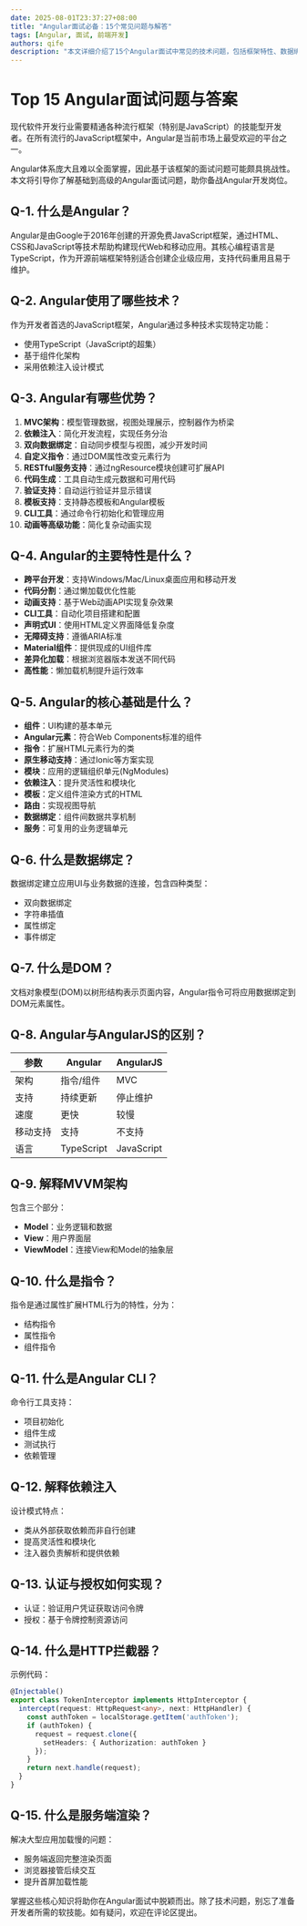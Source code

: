 ```yaml
---
date: 2025-08-01T23:37:27+08:00
title: "Angular面试必备：15个常见问题与解答"
tags: [Angular, 面试, 前端开发]
authors: qife
description: "本文详细介绍了15个Angular面试中常见的技术问题，包括框架特性、数据绑定、依赖注入等核心概念，帮助开发者系统准备面试。"
---
```


# Top 15 Angular面试问题与答案

现代软件开发行业需要精通各种流行框架（特别是JavaScript）的技能型开发者。在所有流行的JavaScript框架中，Angular是当前市场上最受欢迎的平台之一。

Angular体系庞大且难以全面掌握，因此基于该框架的面试问题可能颇具挑战性。本文将引导你了解基础到高级的Angular面试问题，助你备战Angular开发岗位。

## Q-1. 什么是Angular？
Angular是由Google于2016年创建的开源免费JavaScript框架，通过HTML、CSS和JavaScript等技术帮助构建现代Web和移动应用。其核心编程语言是TypeScript，作为开源前端框架特别适合创建企业级应用，支持代码重用且易于维护。

## Q-2. Angular使用了哪些技术？
作为开发者首选的JavaScript框架，Angular通过多种技术实现特定功能：
- 使用TypeScript（JavaScript的超集）
- 基于组件化架构
- 采用依赖注入设计模式

## Q-3. Angular有哪些优势？
1. **MVC架构**：模型管理数据，视图处理展示，控制器作为桥梁
2. **依赖注入**：简化开发流程，实现任务分治
3. **双向数据绑定**：自动同步模型与视图，减少开发时间
4. **自定义指令**：通过DOM属性改变元素行为
5. **RESTful服务支持**：通过ngResource模块创建可扩展API
6. **代码生成**：工具自动生成元数据和可用代码
7. **验证支持**：自动运行验证并显示错误
8. **模板支持**：支持静态模板和Angular模板
9. **CLI工具**：通过命令行初始化和管理应用
10. **动画等高级功能**：简化复杂动画实现

## Q-4. Angular的主要特性是什么？
- **跨平台开发**：支持Windows/Mac/Linux桌面应用和移动开发
- **代码分割**：通过懒加载优化性能
- **动画支持**：基于Web动画API实现复杂效果
- **CLI工具**：自动化项目搭建和配置
- **声明式UI**：使用HTML定义界面降低复杂度
- **无障碍支持**：遵循ARIA标准
- **Material组件**：提供现成的UI组件库
- **差异化加载**：根据浏览器版本发送不同代码
- **高性能**：懒加载机制提升运行效率

## Q-5. Angular的核心基础是什么？
- **组件**：UI构建的基本单元
- **Angular元素**：符合Web Components标准的组件
- **指令**：扩展HTML元素行为的类
- **原生移动支持**：通过Ionic等方案实现
- **模块**：应用的逻辑组织单元(NgModules)
- **依赖注入**：提升灵活性和模块化
- **模板**：定义组件渲染方式的HTML
- **路由**：实现视图导航
- **数据绑定**：组件间数据共享机制
- **服务**：可复用的业务逻辑单元

## Q-6. 什么是数据绑定？
数据绑定建立应用UI与业务数据的连接，包含四种类型：
- 双向数据绑定
- 字符串插值
- 属性绑定
- 事件绑定

## Q-7. 什么是DOM？
文档对象模型(DOM)以树形结构表示页面内容，Angular指令可将应用数据绑定到DOM元素属性。

## Q-8. Angular与AngularJS的区别？
| 参数        | Angular      | AngularJS       |
|------------|-------------|----------------|
| 架构        | 指令/组件     | MVC            |
| 支持        | 持续更新      | 停止维护        |
| 速度        | 更快         | 较慢           |
| 移动支持    | 支持         | 不支持         |
| 语言        | TypeScript  | JavaScript     |

## Q-9. 解释MVVM架构
包含三个部分：
- **Model**：业务逻辑和数据
- **View**：用户界面层
- **ViewModel**：连接View和Model的抽象层

## Q-10. 什么是指令？
指令是通过属性扩展HTML行为的特性，分为：
- 结构指令
- 属性指令
- 组件指令

## Q-11. 什么是Angular CLI？
命令行工具支持：
- 项目初始化
- 组件生成
- 测试执行
- 依赖管理

## Q-12. 解释依赖注入
设计模式特点：
- 类从外部获取依赖而非自行创建
- 提高灵活性和模块化
- 注入器负责解析和提供依赖

## Q-13. 认证与授权如何实现？
- 认证：验证用户凭证获取访问令牌
- 授权：基于令牌控制资源访问

## Q-14. 什么是HTTP拦截器？
示例代码：
```typescript
@Injectable()
export class TokenInterceptor implements HttpInterceptor {
  intercept(request: HttpRequest<any>, next: HttpHandler) {
    const authToken = localStorage.getItem('authToken');
    if (authToken) {
      request = request.clone({
        setHeaders: { Authorization: authToken }
      });
    }
    return next.handle(request);
  }
}
```

## Q-15. 什么是服务端渲染？
解决大型应用加载慢的问题：
- 服务端返回完整渲染页面
- 浏览器接管后续交互
- 提升首屏加载性能

掌握这些核心知识将助你在Angular面试中脱颖而出。除了技术问题，别忘了准备开发者所需的软技能。如有疑问，欢迎在评论区提出。